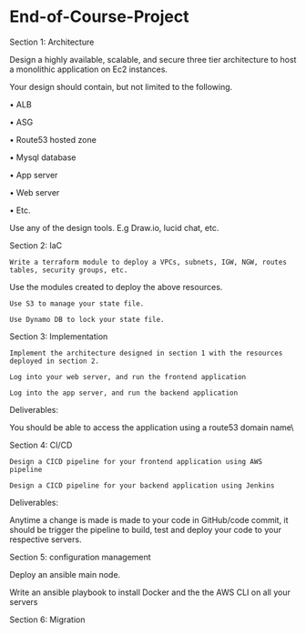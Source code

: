 # End-of-Course-Project

Section 1: Architecture

Design a highly available, scalable, and secure three tier architecture to host a monolithic application on Ec2 instances.

Your design should contain, but not limited to the following.

•	ALB

•	ASG

•	Route53 hosted zone

•	Mysql database

•	App server

•	Web server 

•	Etc.

Use any of the design tools. E.g Draw.io, lucid chat, etc. 


Section 2: IaC

	Write a terraform module to deploy a VPCs, subnets, IGW, NGW, routes tables, security groups, etc.
	
  Use the modules created to deploy the above resources.
  
	Use S3 to manage your state file.
	
	Use Dynamo DB to lock your state file.
	

Section 3: Implementation 

	Implement the architecture designed in section 1 with the resources deployed in section 2.
	
	Log into your web server, and run the frontend application
	
	Log into the app server, and run the backend application
	
Deliverables:

You should be able to access the application using a route53 domain name\


Section 4: CI/CD

	Design a CICD pipeline for your frontend application using AWS pipeline
	
	Design a CICD pipeline for your backend application using Jenkins 
	
Deliverables:

Anytime a change is made is made to your code in GitHub/code commit, it should be trigger the pipeline to build, test and deploy your code to your respective servers.


Section 5: configuration management

Deploy an ansible main node.

Write an ansible playbook to install Docker and the the AWS CLI on all your servers



Section 6: Migration

